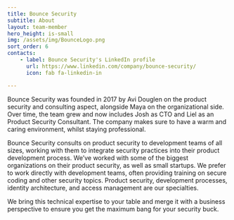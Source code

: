 ```yaml
---
title: Bounce Security
subtitle: About
layout: team-member
hero_height: is-small
img: /assets/img/BounceLogo.png
sort_order: 6
contacts:
    - label: Bounce Security's LinkedIn profile
      url: https://www.linkedin.com/company/bounce-security/
      icon: fab fa-linkedin-in

---
```


Bounce Security was founded in 2017 by Avi Douglen on the product security and consulting aspect, alongside Maya on the organizational side. Over time, the team grew and now includes Josh as CTO and Liel as an Product Security Consultant. The company makes sure to have a warm and caring environment, whilst staying professional. 

Bounce Security consults on product security to development teams of all sizes, working with them to integrate security practices into their product development process. We’ve worked with some of the biggest organizations on their product security, as well as small startups. We prefer to work directly with development teams, often providing training on secure coding and other security topics. Product security, development processes, identity architecture, and access management are our specialties. 

We bring this technical expertise to your table and merge it with a business perspective to ensure you get the maximum bang for your security buck. 